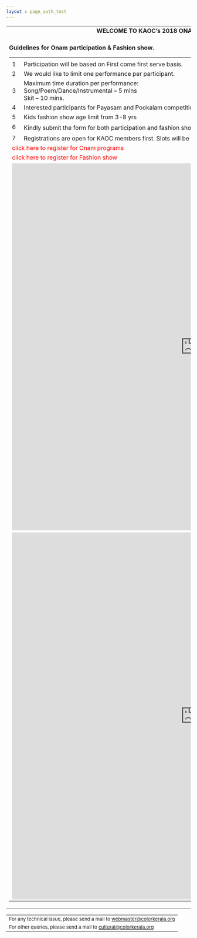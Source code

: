 ```yaml
---
layout : page_auth_test
---
```


<script src="https://ajax.googleapis.com/ajax/libs/jquery/3.2.1/jquery.min.js"></script>
<script>
$(document).ready(function() {
$("#onam_pgm").hide();
$("#fshn_shw").hide();
$("#or_enb").click(function(){$("#onam_pgm").toggle("slow");$("#fshn_shw").hide();});
$("#fs_enb").click(function(){$("#onam_pgm").hide();$("#fshn_shw").toggle("slow");})
}
)	
</script>

<table id="main table" align="center" style="border:0" onLoad="resetAll()">
	<tr style="border:0;background:transparent"><td style="border:0;background:transparent">
	<strong> <center>WELCOME TO KAOC’s 2018 ONAM EVENT REGISTRATION PORTAL. &nbsp; </center></strong><br/>
	</td></tr>
	<tr style="border:0;background:transparent"><td style="border:0;background:transparent">
	<strong> <left>Guidelines for Onam participation & Fashion show. &nbsp; </left></strong><br/>
	<table id="Onam_reg" align="left" style="border:0">
		<tr style="border:0;background:transparent"><td style="border:0;background:transparent">
		<tr style="border:0;background:transparent"><td style="border:0;background:transparent">1</td><td style="border:0;background:transparent">Participation will be based on <bold>First come first serve basis</bold>. </td></tr>
		<tr style="border:0;background:transparent"><td style="border:0;background:transparent">2</td><td style="border:0;background:transparent"> We would like to limit one performance per participant. </td></tr>
		<tr style="border:0;background:transparent"><td style="border:0;background:transparent">3</td><td style="border:0;background:transparent"> Maximum time duration per performance: <br/>
		Song/Poem/Dance/Instrumental – 5 mins <br/>
		Skit – 10 mins. </td></tr>
		<tr style="border:0;background:transparent"><td style="border:0;background:transparent">4</td><td style="border:0;background:transparent"> Interested participants for Payasam and Pookalam competitions also please fill out the Participation form.  </td></tr>
		<tr style="border:0;background:transparent"><td style="border:0;background:transparent">5</td><td style="border:0;background:transparent"> Kids fashion show age limit from 3-8 yrs </td></tr>
		<tr style="border:0;background:transparent"><td style="border:0;background:transparent">6</td><td style="border:0;background:transparent"> Kindly submit the form for both participation and fashion show on or before July 10<sup>th</sup> 2018.  </td></tr>
		<tr style="border:0;background:transparent"><td style="border:0;background:transparent">7</td><td style="border:0;background:transparent"> Registrations are open for KAOC members first. Slots will be opened to non-members after July 20<sup>th</sup>.  </td></tr>
		<tr style="border:0;background:transparent"><td style="border:0;background:transparent" colspan="2"> <div id="or_enb"> <font style="color:red">click here to register for Onam programs</font> </div></td></tr>
		<tr style="border:0;background:transparent"><td style="border:0;background:transparent" colspan="2"> <div id="fs_enb"> <font style="color:red">click here to register for Fashion show</font> </div></td></tr>
		<tr style="border:0;background:transparent"><td style="border:0;background:transparent" colspan="2">  <div id="onam_pgm"><iframe src=" https://goo.gl/forms/OAwWCANPwWjmQ7Jt1" width="999" height="999" frameborder="0" marginheight="0" marginwidth="0">Loading...</iframe></div></td></tr>
		<tr style="border:0;background:transparent"><td style="border:0;background:transparent" colspan="2">  <div id="fshn_shw"><iframe src=" https://goo.gl/forms/KOUz2jT3OPIOTdT02" width="999" height="999" frameborder="0" marginheight="0" marginwidth="0">Loading...</iframe></div></td></tr>
		</td></tr>
	</table>
	</td></tr>
</table>
<table>
  <tr style="border:0;background:transparent">
   <td style="border:0"> <font size="2"> For any technical issue, please send a mail to <u> webmaster@colorkerala.org </u></font></td></tr>
  <tr style="border:0;background:transparent">
    <td style="border:0">  <font size="2">For other queries, please send a mail to <u> cultural@colorkerala.org</u> </font></td></tr>
  </table>
